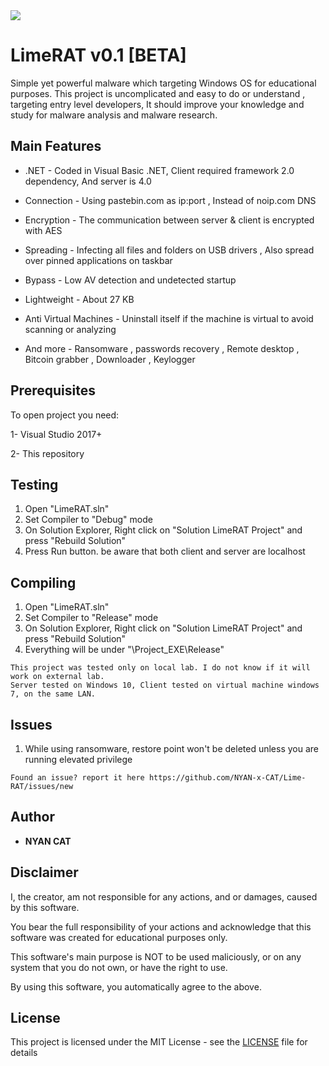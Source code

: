 <img src="https://i.imgur.com/1DYYXt4.gif">

# LimeRAT v0.1 [BETA]
	
Simple yet powerful malware which targeting Windows OS for educational purposes. This project is uncomplicated and easy to do or understand , targeting entry level developers, It should improve your knowledge and study for malware analysis and malware research.

 
## Main Features

* .NET - Coded in Visual Basic .NET, Client required framework 2.0 dependency, And server is 4.0
 
* Connection - Using pastebin.com as ip:port , Instead of noip.com DNS

* Encryption - The communication between server & client is encrypted with AES

* Spreading - Infecting all files and folders on USB drivers , Also spread over pinned applications on taskbar

* Bypass - Low AV detection and undetected startup
 
* Lightweight - About 27 KB

* Anti Virtual Machines - Uninstall itself if the machine is virtual to avoid scanning or analyzing

* And more - Ransomware , passwords recovery , Remote desktop , Bitcoin grabber , Downloader , Keylogger
 


## Prerequisites

To open project you need:

1- Visual Studio 2017+

2- This repository
 
 
## Testing

1. Open "LimeRAT.sln" 
2. Set Compiler to "Debug" mode
3. On Solution Explorer, Right click on "Solution LimeRAT Project" and press "Rebuild Solution"
4. Press Run button. be aware that both client and server are localhost


## Compiling
 
1. Open "LimeRAT.sln" 
2. Set Compiler to "Release" mode
3. On Solution Explorer, Right click on "Solution LimeRAT Project" and press "Rebuild Solution"
4. Everything will be under "\Project\_EXE\Release"

 ```
 This project was tested only on local lab. I do not know if it will work on external lab.
 Server tested on Windows 10, Client tested on virtual machine windows 7, on the same LAN.
 ```
 
 
 ## Issues
 
1. While using ransomware, restore point won't be deleted unless you are running elevated privilege

 ``` Found an issue? report it here https://github.com/NYAN-x-CAT/Lime-RAT/issues/new  ```

## Author

* **NYAN CAT**  


## Disclaimer

I, the creator, am not responsible for any actions, and or damages, caused by this software.

You bear the full responsibility of your actions and acknowledge that this software was created for educational purposes only.

This software's main purpose is NOT to be used maliciously, or on any system that you do not own, or have the right to use.

By using this software, you automatically agree to the above.


## License

This project is licensed under the MIT License - see the [LICENSE](/LICENSE) file for details
